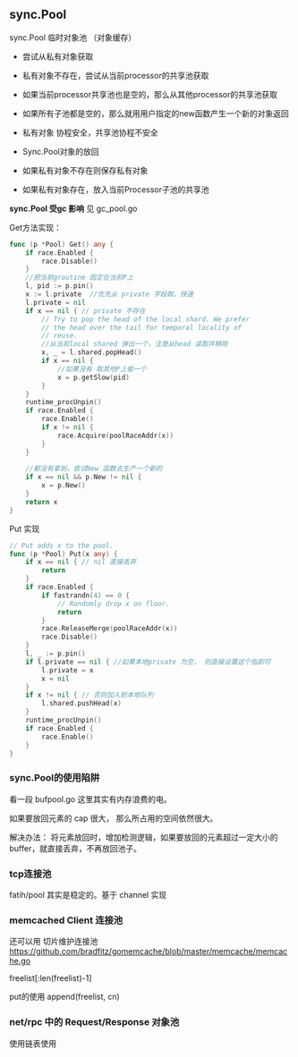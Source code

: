 ## sync.Pool

 sync.Pool 临时对象池 （对象缓存）

- 尝试从私有对象获取
- 私有对象不存在，尝试从当前processor的共享池获取
- 如果当前processor共享池也是空的，那么从其他processor的共享池获取
- 如果所有子池都是空的，那么就用用户指定的new函数产生一个新的对象返回
- 私有对象 协程安全，共享池协程不安全


- Sync.Pool对象的放回
- 如果私有对象不存在则保存私有对象
- 如果私有对象存在，放入当前Processor子池的共享池



**sync.Pool 受gc 影响** 见 gc_pool.go



Get方法实现： 

```go
func (p *Pool) Get() any {
	if race.Enabled {
		race.Disable()
	}
	//把当前groutine 固定在当前P上
	l, pid := p.pin()
	x := l.private  //优先从 private 字段取，快速
	l.private = nil
	if x == nil { // private 不存在
		// Try to pop the head of the local shard. We prefer
		// the head over the tail for temporal locality of
		// reuse.   
		//从当前local shared 弹出一个，注意从head 读取并移除
		x, _ = l.shared.popHead()
		if x == nil {
			//如果没有 取其他P上偷一个
			x = p.getSlow(pid)
		}
	}
	runtime_procUnpin()
	if race.Enabled {
		race.Enable()
		if x != nil {
			race.Acquire(poolRaceAddr(x))
		}
	}
	
	//都没有拿到，尝试New 函数去生产一个新的
	if x == nil && p.New != nil {
		x = p.New()
	}
	return x
}

```


Put 实现

```go
// Put adds x to the pool.
func (p *Pool) Put(x any) {
	if x == nil { // nil 直接丢弃
		return
	}
	if race.Enabled {
		if fastrandn(4) == 0 {
			// Randomly drop x on floor.
			return
		}
		race.ReleaseMerge(poolRaceAddr(x))
		race.Disable()
	}
	l, _ := p.pin()
	if l.private == nil { //如果本地private 为空， 则直接设置这个指即可
		l.private = x
		x = nil
	}
	if x != nil { // 否则加入到本地队列
		l.shared.pushHead(x)
	}
	runtime_procUnpin()
	if race.Enabled {
		race.Enable()
	}
}
```


### sync.Pool的使用陷阱

看一段 bufpool.go  这里其实有内存浪费的电。

如果要放回元素的 cap 很大， 那么所占用的空间依然很大。

解决办法： 将元素放回时，增加检测逻辑，如果要放回的元素超过一定大小的 buffer，就直接丢弃，不再放回池子。





### tcp连接池

fatih/pool   其实是稳定的。基于 channel 实现




### memcached Client 连接池
还可以用 切片维护连接池
https://github.com/bradfitz/gomemcache/blob/master/memcache/memcache.go

freelist[:len(freelist)-1]

put的使用 append(freelist, cn)


### net/rpc 中的 Request/Response 对象池

使用链表使用